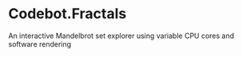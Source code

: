# Codebot.Fractals
An interactive Mandelbrot set explorer using variable CPU cores and software rendering
